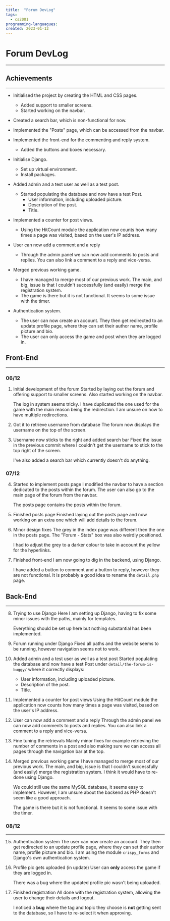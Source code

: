 ```yaml
---
title:  "Forum DevLog"
tags:
  - cs2001
programming-languagues:
created: 2023-01-12
---
```

# Forum DevLog
---
## Achievements
---
- Initialised the project by creating the HTML and CSS pages.
    - Added support to smaller screens.
    - Started working on the navbar.
- Created a search bar, which is non-functional for now.
- Implemented the "Posts" page, which can be accessed from the navbar.
- Implemented  the front-end for the commenting and reply system.
    - Added the buttons and boxes necessary.

- Initialise Django.
    - Set up virtual environment.
    - Install packages.
- Added admin and a test user as well as a test post.
    - Started populating the database and now have a test Post.
        - User information, including uploaded picture.
        - Description of the post.
        - Title.
- Implemented a counter for post views.
    - Using the HitCount module the application now counts how many times a page was visited, based on the user's IP address.
- User can now add a comment and a reply
    - Through the admin panel we can now add comments to posts and replies. You can also link a comment to a reply and vice-versa.
- Merged previous working game.
    - I have managed to merge most of our previous work. The main, and big, issue is that I couldn't successfully (and easily) merge the registration system.
    - The game is there but it is not functional. It seems to some issue with the timer.
- Authentication system.
    - The user can now create an account. They then get redirected to an update profile page, where they can set their author name, profile picture and bio.
    - The user can only access the game and post when they are logged in.

## Front-End
---
### 06/12
1. Initial development of the forum
    Started by laying out the forum and offering support to smaller screens. Also started working on the navbar.
    
    The log in system seems tricky. I have duplicated the one used for the game with the main reason being the redirection. I am unsure on how to have multiple redirections.

2. Got it to retrieve username from database
    The forum now displays the username on the top of the screen.

3. Username now sticks to the right and added search bar
    Fixed the issue in the previous commit where I couldn't get the username to stick to the top right of the screen.
    
    I've also added a search bar which currently doesn't do anything.

### 07/12
4. Started to implement posts page
    I modified the navbar to have a section dedicated to the posts within the forum. The user can also go to the main page of the forum from the navbar.
    
    The posts page contains the posts within the forum.

5. Finished posts page
    Finished laying out the posts page and now working on an extra one which will add details to the forum.

6. Minor design fixes
    The grey in the index page was different then the one in the posts page. The "Forum - Stats" box was also weirdly positioned.
    
    I had to adjust the grey to a darker colour to take in account the yellow for the hyperlinks.

7. Finished front-end
    I am now going to dig in the backend, using Django.
    
    I have added a button to comment and a button to reply, however they are not functional. It is probably a good idea to rename the `detail.php` page.

## Back-End
---
8. Trying to use Django
    Here I am setting up Django, having to fix some minor issues with the paths, mainly for templates.
    
    Everything should be set up here but nothing substantial has been implemented.

9. Forum running under Django
    Fixed all paths and the website seems to be running, however navigation seems not to work.

10. Added admin and a test user as well as a test post
    Started populating the database and now have a test Post under `detail/the-forum-is-buggy/` where it correctly displays:
    
      - User information, including uploaded picture.
      - Description of the post.
      - Title.

11. Implemented a counter for post views
    Using the HitCount module the application now counts how many times a page was visited, based on the user's IP address.

12. User can now add a comment and a reply
    Through the admin panel we can now add comments to posts and replies. You can also link a comment to a reply and vice-versa.

13. Fine tuning the retrievals
    Mainly minor fixes for example retrieving the number of comments in a post and also making sure we can access all pages through the navigation bar at the top.

14. Merged previous working game
    I have managed to merge most of our previous work. The main, and big, issue is that I couldn't successfully (and easily) merge the registration system. I think it would have to re-done using Django.
    
    We could still use the same MySQL database, it seems easy to implement. However, I am unsure about the backend as PHP doesn't seem like a good approach.
    
    The game is there but it is not functional. It seems to some issue with the timer.

### 08/12
---
15. Authentication system
    The user can now create an account. They then get redirected to an update profile page, where they can set their author name, profile picture and bio. I am using the module `crispy_forms` and Django's own authentication system.

16. Profile pic gets uploaded (in update)
    User can **only** access the game if they are logged in.
    
    There was a bug where the updated profile pic wasn't being uploaded.

17. Finished registration
    All done with the registration system, allowing the user to change their details and logout.

    I noticed a **bug** where the tag and topic they choose is **not** getting sent to the database, so I have to re-select it when approving.